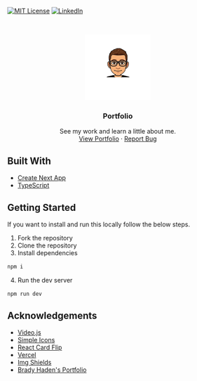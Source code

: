[![MIT License][license-shield]][license-url]
[![LinkedIn][linkedin-shield]][linkedin-url]

[license-shield]: https://img.shields.io/github/license/tsAppDevelopment/hello2.svg
[license-url]: https://github.com/tsAppDevelopment/hello2/blob/master/licence.txt
[linkedin-shield]: https://img.shields.io/badge/-LinkedIn-black.svg?logo=linkedin&colorB=555
[linkedin-url]: https://www.linkedin.com/in/teague-stockwell/

<br />
<p align="center">
  <a href="https://teaguestockwell.com">
    <img src="./public/mstile-150x150.png" alt="Logo" width="150" height="150">
  </a>

  <h3 align="center">Portfolio</h3>

  <p align="center">
    See my work and learn a little about me.
    <br />
    <a href="https://teaguestockwell.com">View Portfolio</a>
    ·
    <a href="https://github.com/tsAppDevelopment/hello2/issues">Report Bug</a>
  </p>
</p>

## Built With

- [Create Next App](https://nextjs.org/docs/api-reference/create-next-app)
- [TypeScript](https://www.typescriptlang.org/)

## Getting Started

If you want to install and run this locally follow the below steps.

1. Fork the repository
2. Clone the repository
3. Install dependencies

```sh
npm i
```

4. Run the dev server

```sh
npm run dev
```

## Acknowledgements

- [Video.js](https://videojs.com/)
- [Simple Icons](https://simpleicons.org/)
- [React Card Flip](https://aaronccwong.github.io/react-card-flip/)
- [Vercel](https://vercel.com)
- [Img Shields](https://shields.io)
- [Brady Haden's Portfolio](https://bradyhaden.com)
